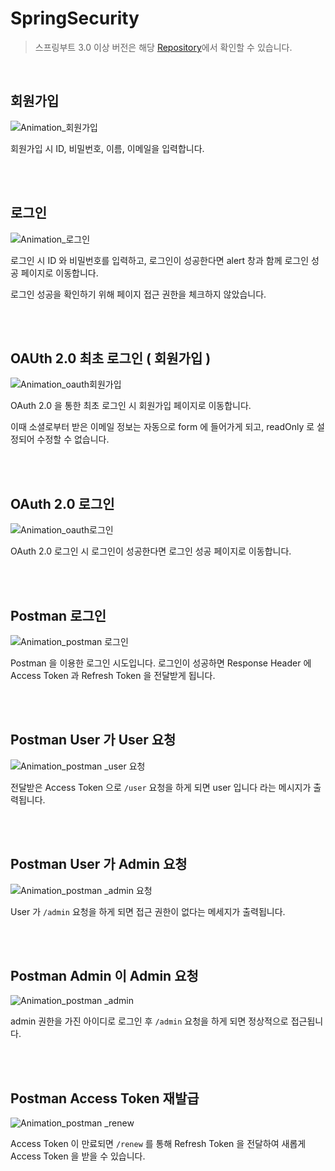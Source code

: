 # SpringSecurity


> 스프링부트 3.0 이상 버전은 해당 <a href="https://github.com/HwaJong-N/Spring-Security-JWT-OAuth2.0">Repository</a>에서 확인할 수 있습니다.


<br>


## 회원가입

![Animation_회원가입](https://github.com/HwaJong-N/SpringSecurity/assets/112313795/2c91e0c4-bf30-4f56-acfb-058b1b07f025)


회원가입 시 ID, 비밀번호, 이름, 이메일을 입력합니다.


<br>
<br>


## 로그인

![Animation_로그인](https://github.com/HwaJong-N/SpringSecurity/assets/112313795/6daf80e7-08e3-46ff-8c04-8c9b0b4edf54)


로그인 시 ID 와 비밀번호를 입력하고, 로그인이 성공한다면 alert 창과 함께 로그인 성공 페이지로 이동합니다.

로그인 성공을 확인하기 위해 페이지 접근 권한을 체크하지 않았습니다.


<br>
<br>


## OAUth 2.0 최초 로그인 ( 회원가입 )

![Animation_oauth회원가입](https://github.com/HwaJong-N/SpringSecurity/assets/112313795/c3e785ff-4d6b-441b-9581-10e8569a73e3)


OAuth 2.0 을 통한 최초 로그인 시 회원가입 페이지로 이동합니다.

이때 소셜로부터 받은 이메일 정보는 자동으로 form 에 들어가게 되고, readOnly 로 설정되어 수정할 수 없습니다.


<br>
<br>



## OAuth 2.0 로그인

![Animation_oauth로그인](https://github.com/HwaJong-N/SpringSecurity/assets/112313795/e0dd0730-05a9-433e-9add-9e1ceac586ee)


OAuth 2.0 로그인 시 로그인이 성공한다면 로그인 성공 페이지로 이동합니다.


<br>
<br>


## Postman 로그인

![Animation_postman 로그인](https://github.com/HwaJong-N/SpringSecurity/assets/112313795/901ef711-f1b9-417c-ad26-28df2b4353a1)



Postman 을 이용한 로그인 시도입니다. 로그인이 성공하면 Response Header 에 Access Token 과 Refresh Token 을 전달받게 됩니다.


<br>
<br>


## Postman User 가 User 요청

![Animation_postman _user 요청](https://github.com/HwaJong-N/SpringSecurity/assets/112313795/91010f5a-f76c-4566-85d9-0957ed5d541b)


전달받은 Access Token 으로 ```/user``` 요청을 하게 되면 user 입니다 라는 메시지가 출력됩니다.


<br>
<br>


## Postman User 가 Admin 요청

![Animation_postman _admin 요청](https://github.com/HwaJong-N/SpringSecurity/assets/112313795/8e975dc3-6680-4a57-b1cc-58f318846ef0)


User 가 ```/admin``` 요청을 하게 되면 접근 권한이 없다는 메세지가 출력됩니다.


<br>
<br>

## Postman Admin 이 Admin 요청


![Animation_postman _admin](https://github.com/HwaJong-N/SpringSecurity/assets/112313795/0ce53dcb-5be7-40ba-8930-f11ef6fbe3a9)


admin 권한을 가진 아이디로 로그인 후 ```/admin``` 요청을 하게 되면 정상적으로 접근됩니다.


<br>
<br>



## Postman Access Token 재발급

![Animation_postman _renew](https://github.com/HwaJong-N/SpringSecurity/assets/112313795/601e41b3-215f-4ad0-8f23-f7ffe8f306fa)


Access Token 이 만료되면 ```/renew``` 를 통해 Refresh Token 을 전달하여 새롭게 Access Token 을 받을 수 있습니다.
